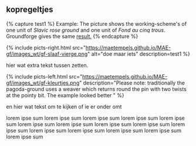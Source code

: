 <h2>kopregeltjes</h2>

{% capture test1 %}
Example: The picture shows the working-scheme's of one unit of <i>Slavic rose ground</i> and one unit of <i>Fond au cinq trous</i>. Groundforge gives the same <a href="https://d-bl.github.io/GroundForge/index.html?m=5831%20-4-7%3Bbricks%3B16%3B16%3B0%3B0&s1=ct%20A1%3Dctct%20C1%3Dctct">result.</a>
{% endcapture %}

{% include picts-right.html
  src="https://maetempels.github.io/MAE-gf/images_wt/gf-slaaf-vierge.png"
  alt="doe maar iets"
  description=test1
  %}
  
hier wat extra tekst tussen zetten.

{% include picts-left.html
  src="https://maetempels.github.io/MAE-gf/images_wt/gf-kleurtjes.png"
  description="Please note: traditionally the <span> pagoda-ground </span> uses a weaver which returns round the pin with two twists at the pointy bit. The example looked better "
%}

en hier wat tekst om te kijken of ie er onder omt


lorem ipse sum lorem ipse sum lorem ipse sum lorem ipse sum lorem ipse sum lorem ipse sum lorem ipse sum lorem ipse sum lorem ipse sum lorem ipse sum lorem ipse sum lorem ipse sum lorem ipse sum lorem ipse sum lorem ipse sum 



